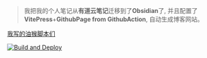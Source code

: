 > 我把我的个人笔记从**有道云笔记**迁移到了**Obsidian**了, 并且配置了**VitePress**+**GithubPage from GithubAction**, 自动生成博客网站。

[我写的油猴脚本们](https://greasyfork.org/zh-CN/users/969000-s-%E7%BB%9F%E4%B8%80%E4%B8%96%E7%95%8C-v)

[![Build and Deploy](https://github.com/CHENJIAMIAN/Blog/actions/workflows/deploy-pages.yml/badge.svg)](https://github.com/CHENJIAMIAN/Blog/actions/workflows/deploy-pages.yml)
